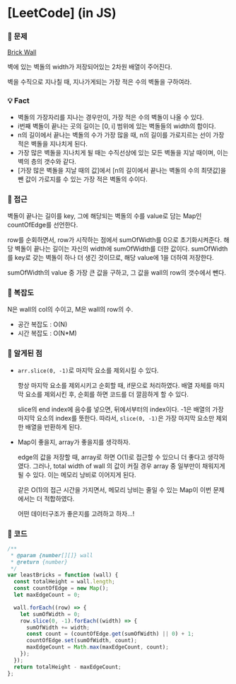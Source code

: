 # [LeetCode] (in JS)

### 📖 문제

[Brick Wall](https://leetcode.com/explore/challenge/card/april-leetcoding-challenge-2021/596/week-4-april-22nd-april-28th/3717/)

벽에 있는 벽돌의 width가 저장되어있는 2차원 배열이 주어진다.

벽을 수직으로 지나칠 때, 지나가게되는 가장 적은 수의 벽돌을 구하여라.

### 💡 Fact

- 벽돌의 가장자리를 지나는 경우만이, 가장 적은 수의 벽돌이 나올 수 있다.
- i번째 벽돌이 끝나는 곳의 길이는 [0, i] 범위에 있는 벽돌들의 width의 합이다.
- n의 길이에서 끝나는 벽돌의 수가 가장 많을 때, n의 길이를 가로지르는 선이 가장 적은 벽돌을 지나치게 된다.
- 가장 많은 벽돌을 지나치게 될 때는 수직선상에 있는 모든 벽돌을 지날 때이며, 이는 벽의 층의 갯수와 같다.
- [가장 많은 벽돌을 지날 때의 값]에서 [n의 길이에서 끝나는 벽돌의 수의 최댓값]을 뺀 값이 가로지를 수 있는 가장 적은 벽돌의 수이다.

### 🚎 접근

벽돌이 끝나는 길이를 key, 그에 해당되는 벽돌의 수를 value로 담는 Map인 countOfEdge를 선언한다.

row를 순회하면서, row가 시작하는 점에서 sumOfWidth를 0으로 초기화시켜준다. 해당 벽돌이 끝나는 길이는 자신의 width에 sumOfWidth를 더한 값이다. sumOfWidth를 key로 갖는 벽돌이 하나 더 생긴 것이므로, 해당 value에 1을 더하여 저장한다.

sumOfWidth의 value 중 가장 큰 값을 구하고, 그 값을 wall의 row의 갯수에서 뺀다.

### 🧭 복잡도

N은 wall의 col의 수이고, M은 wall의 row의 수.

- 공간 복잡도 : O(N)
- 시간 복잡도 : O(N\*M)

### 🧐 알게된 점

- `arr.slice(0, -1)`로 마지막 요소를 제외시킬 수 있다.

  항상 마지막 요소를 제외시키고 순회할 때, if문으로 처리하였다. 배열 자체를 마지막 요소를 제외시킨 후, 순회를 하면 코드를 더 깔끔하게 할 수 있다.

  slice의 end index에 음수를 넣으면, 뒤에서부터의 index이다. -1은 배열의 가장 마지막 요소의 index를 뜻한다. 따라서, `slice(0, -1)`은 가장 마지막 요소만 제외한 배열을 반환하게 된다.

- Map이 좋을지, array가 좋을지를 생각하자.

  edge의 값을 저장할 때, array로 하면 O(1)로 접근할 수 있으니 더 좋다고 생각하였다. 그러나, total width of wall 의 값이 커질 경우 array 중 일부만이 채워지게 될 수 있다. 이는 메모리 낭비로 이어지게 된다.

  같은 O(1)의 접근 시간을 가지면서, 메모리 낭비는 줄일 수 있는 Map이 이번 문제에서는 더 적합하였다.

  어떤 데이터구조가 좋은지를 고려하고 하자...!

### 📝 코드

```javascript
/**
 * @param {number[][]} wall
 * @return {number}
 */
var leastBricks = function (wall) {
  const totalHeight = wall.length;
  const countOfEdge = new Map();
  let maxEdgeCount = 0;

  wall.forEach((row) => {
    let sumOfWidth = 0;
    row.slice(0, -1).forEach((width) => {
      sumOfWidth += width;
      const count = (countOfEdge.get(sumOfWidth) || 0) + 1;
      countOfEdge.set(sumOfWidth, count);
      maxEdgeCount = Math.max(maxEdgeCount, count);
    });
  });
  return totalHeight - maxEdgeCount;
};
```
